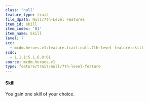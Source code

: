 ```yaml
---
class: 'null'
feature_type: trait
file_dpath: Null/7th-Level Features
item_id: skill
item_index: '01'
item_name: Skill
level: 7
scc:
  - mcdm.heroes.v1:feature.trait.null.7th-level-feature:skill
scdc:
  - 1.1.1:5.1.6.8:01
source: mcdm.heroes.v1
type: feature/trait/null/7th-level-feature
---
```


#### Skill

You gain one skill of your choice.
